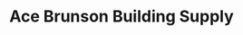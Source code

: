 ---
title: "Ace Brunson Building Supply"
url: /hampton/ace-brunson-building-supply/
shop: doityourself
---